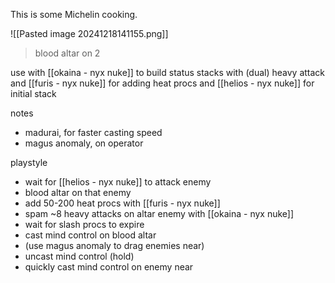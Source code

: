This is some Michelin cooking.

![[Pasted image 20241218141155.png]]
>blood altar on 2

use with [[okaina - nyx nuke]] to build status stacks with (dual) heavy attack
and [[furis - nyx nuke]] for adding heat procs
and [[helios - nyx nuke]] for initial stack

notes
- madurai, for faster casting speed
- magus anomaly, on operator 

playstyle
- wait for [[helios - nyx nuke]] to attack enemy
- blood altar on that enemy
- add 50-200 heat procs with [[furis - nyx nuke]]
- spam ~8 heavy attacks on altar enemy with [[okaina - nyx nuke]]
- wait for slash procs to expire
- cast mind control on blood altar
- (use magus anomaly to drag enemies near)
- uncast mind control (hold)
- quickly cast mind control on enemy near
